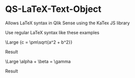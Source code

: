 # QS-LaTeX-Text-Object
Allows LaTeX syntax in Qlik Sense using the KaTex JS library

Use regular LaTeX syntax like these examples

\Large {c = \pm\sqrt{a^2 + b^2}}

Result

\Large \alpha + \beta = \gamma

Result
